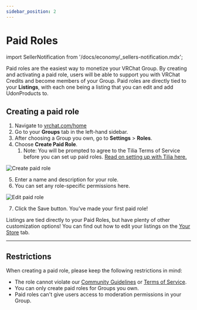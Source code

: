 ```yaml
---
sidebar_position: 2
---
```


# Paid Roles

import SellerNotification from '/docs/economy/_sellers-notification.mdx';

<SellerNotification/>

Paid roles are the easiest way to monetize your VRChat Group. By creating and activating a paid role, users will be able to support you with VRChat Credits and become members of your Group. Paid roles are directly tied to your **Listings**, with each one being a listing that you can edit and add UdonProducts to.

## Creating a paid role

1. Navigate to [vrchat.com/home](https://vrchat.com/home)
2. Go to your **Groups** tab in the left-hand sidebar.
3. After choosing a Group you own, go to **Settings** > **Roles**.
4. Choose **Create Paid Role**.
    1. Note: You will be prompted to agree to the Tilia Terms of Service before you can set up paid roles. [Read on setting up with Tilia here.](/economy/getting-started)

![Create paid role](/img/economy/products/PaidRoles-CreatePaidRole.png "Click Create Paid Role")

5. Enter a name and description for your role.
6. You can set any role-specific permissions here.

![Edit paid role](/img/economy/products/PaidRoles-EditPaidRole.png "Click Edit Paid Role")

7. Click the Save button. You’ve made your first paid role!

Listings are tied directly to your Paid Roles, but have plenty of other customization options! You can find out how to edit your listings on the [Your Store](/economy/store) tab.


***
## Restrictions

When creating a paid role, please keep the following restrictions in mind: 

* The role cannot violate our [Community Guidelines](https://hello.vrchat.com/community-guidelines) or [Terms of Service](https://hello.vrchat.com/legal).
* You can only create paid roles for Groups you own.
* Paid roles can't give users access to moderation permissions in your Group.